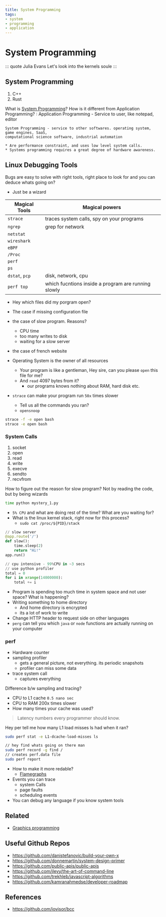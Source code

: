```yaml
---
title: System Programming
tags:
- system
- programming
- application
---
```


# System Programming

<TagLinks />

::: quote Julia Evans
Let's look into the kernels soule
:::

## System Programming

1. C++
2. Rust

What is [System Programming]? How is it different from Application Programming?
:   Application Programming - Service to user, like notepad, editor

    System Programming - service to other softwares. operating system, game engines, SaaS,
    computational science software, industrial automation

    * Are performance constraint, and uses low level system calls.
    * Systems programming requires a great degree of hardware awareness.

## Linux Debugging Tools

Bugs are easy to solve with right tools, right place to look for and you can deduce whats going on?

* Just be a wizard

Magical Tools | Magical powers
--------------|-------------------
`strace`      | traces system calls, spy on your programs |
`ngrep`       | grep for network |
`netstat`     | |
`wireshark`   | |
`eBPF`        | |
`/Proc`       | |
`perf`        | |
`ps`          | |
`dstat`, `pcp` | disk, network, cpu|
`perf top`    | which fucntions inside a program are running slowly |

* Hey which files did my porgram open?
* The case if missing configuration file
* the case of slow program. Reasons?
  * CPU time
  * too many writes to disk
  * waiting for a slow server
* the case of french website

* Operating System is the owner of all resources
  * Your program is like a gentleman, Hey sire, can you please `open` this file for me?
  * And `read` 4097 bytes from it?
    * our programs knows nothing about RAM, hard disk etc.
* `strace` can make your program run `50x` times slower
  * Tell us all the commands you ran?
  * `opensnoop`

```bash
strace -f -e open bash
strace -e open bash
```

### System Calls

1. socket
2. open
3. read
4. write
5. execve
6. sendto
7. recvfrom

How to figure out the reason for slow program? Not by reading the code, but by being wizards

```bash
time python mystery_1.py
```

* `5% CPU` and what are doing rest of the time? What are you waiting for?
* What is the linux kernel stack, right now for this process?
  * `sudo cat /proc/${PID}/stack`

```py
// slow server
@app.route('/')
def slow():
    time.sleep(2)
    return "Hi!"
app.run()

// cpu intensive - 99%CPU in ~3 secs
// use python profiler
total = 0
for i in xrange(14000000):
    total += i
```

* Program is spending too much time in system space and not user space? What is happening?
* Writing something to home directory
  * And home directory is encrypted
  * its a lot of work to write
* Change HTTP header to request side on other languages
* `perg` can tell you which `java` or `node` functions are actually running on your computer

### perf

* Hardware counter
* sampling profiler
  * gets a general picture, not everything. its periodic snapshots
  * profiler can miss some data
* trace system call
  * captures everything

Difference b/w sampling and tracing?

* CPU to L1 cache `0.5 nano sec`
* CPU to RAM 200x times slower
* How many times your cache was used?

> Latency numbers every programmer should know.

Hey per tell me how many L1 load misses ls had when it ran?
```bash
sudo perf stat -e L1-dcache-load-misses ls

// hey find whats going on there man
sudo perf record -g find /
// creates perf.data file
sudo perf report
```

* How to make it more redable?
  * [Flamegraphs](http://www.brendangregg.com/flamegraphs.html)
* Events you can trace
  * system Calls
  * page faults
  * scheduling events
* You can debug any language if you know system tools


## Related

* [Graphics programming](/programming/graphics.md)

[System Programming]: https://en.wikipedia.org/wiki/System_programming_language

## Useful Github Repos

* https://github.com/danistefanovic/build-your-own-x
* https://github.com/donnemartin/system-design-primer
* https://github.com/public-apis/public-apis
* https://github.com/jlevy/the-art-of-command-line
* https://github.com/trekhleb/javascript-algorithms
* https://github.com/kamranahmedse/developer-roadmap


## References

* https://github.com/iovisor/bcc

<Footer />
